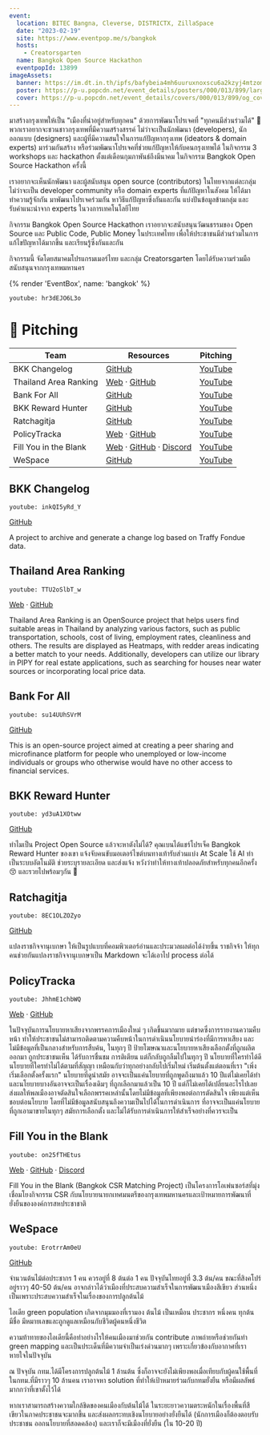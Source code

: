 ```yaml
---
event:
  location: BITEC Bangna, Cleverse, DISTRICTX, ZillaSpace
  date: "2023-02-19"
  site: https://www.eventpop.me/s/bangkok
  hosts:
    - Creatorsgarten
  name: Bangkok Open Source Hackathon
  eventpopId: 13899
imageAssets:
  banner: https://im.dt.in.th/ipfs/bafybeia4mh6uuruxnoxscu6a2kzyj4mtzomej2uffpeemovmjwohgqntmm/image.webp
  poster: https://p-u.popcdn.net/event_details/posters/000/013/899/large/adeaf5c2b87558df381cd16e6564460ff8951304.png?1676531249
  cover: https://p-u.popcdn.net/event_details/covers/000/013/899/og_cover/7f7817bd94004cca354ee30e0948e5c315af304e.png?1675776056
---
```


มาสร้างกรุงเทพให้เป็น "เมืองที่น่าอยู่สำหรับทุกคน" ด้วยการพัฒนาโปรเจคที่ "ทุกคนมีส่วนร่วมได้" 💖
พวกเราอยากจะชวนชาวกรุงเทพที่มีความสร้างสรรค์ ไม่ว่าจะเป็นนักพัฒนา (developers), นักออกแบบ (designers) และผู้ที่มีความสนใจในการแก้ปัญหากรุงเทพ (ideators & domain experts) มาร่วมกันสร้าง หรือร่วมพัฒนาโปรเจคที่ช่วยแก้ปัญหาให้กับคนกรุงเทพได้ ในกิจกรรม 3 workshops และ hackathon ตั้งแต่เดือนกุมภาพันธ์ถึงมีนาคม ในกิจกรรม Bangkok Open Source Hackathon ครั้งนี้

เราอยากจะเห็นนักพัฒนา และผู้สนับสนุน open source (contributors) ในไทยจากแต่ละกลุ่ม ไม่ว่าจะเป็น developer community หรือ domain experts ที่แก้ปัญหาในสังคม ให้ได้มาทำความรู้จักกัน มาพัฒนาโปรเจคร่วมกัน หาวิธีแก้ปัญหาซึ่งกันและกัน แบ่งปันข้อมูลข้ามกลุ่ม และรับคำแนะนำจาก experts ในวงการเทคโนโลยีไทย

กิจกรรม Bangkok Open Source Hackathon เราอยากจะสนับสนุนวัฒนธรรมของ Open Source และ Public Code, Public Money ในประเทศไทย เพื่อให้ประชาชนมีส่วนร่วมในการแก้ไขปัญหาได้มากขึ้น และเรียนรู้ซึ่งกันและกัน

กิจกรรมนี้ จัดโดยสมาคมโปรแกรมเมอร์ไทย และกลุ่ม Creatorsgarten โดยได้รับความร่วมมือสนับสนุนจากกรุงเทพมหานคร

{% render 'EventBox', name: 'bangkok' %}

`youtube: hr3dEJO6L3o`

# 🎤 Pitching

| Team                  | Resources                                                                                                                                                 | Pitching                                                                                               |
| --------------------- | --------------------------------------------------------------------------------------------------------------------------------------------------------- | ------------------------------------------------------------------------------------------------------ |
| BKK Changelog         | [GitHub](https://github.com/creatorsgarten/bkkchangelog)                                                                                                  | [YouTube](https://www.youtube.com/watch?v=inkQI5yRd_Y&list=PLTuz2sLvbRpzm0mrgASH1s0PkMRNE5Fbl&index=2) |
| Thailand Area Ranking | [Web](https://tar.tensormik.com/) · [GitHub](https://github.com/kang49/thailand_area_ranking)                                                             | [YouTube](https://www.youtube.com/watch?v=TTU2oSlbT_w&list=PLTuz2sLvbRpzm0mrgASH1s0PkMRNE5Fbl&index=3) |
| Bank For All          | [GitHub](https://github.com/bankforall/bank4all)                                                                                                          | [YouTube](https://www.youtube.com/watch?v=su14UUhSVrM&list=PLTuz2sLvbRpzm0mrgASH1s0PkMRNE5Fbl&index=4) |
| BKK Reward Hunter     | [GitHub](https://github.com/wasdee/bkk-reward-hunter)                                                                                                     | [YouTube](https://www.youtube.com/watch?v=yd3uA1XOtww&list=PLTuz2sLvbRpzm0mrgASH1s0PkMRNE5Fbl&index=5) |
| Ratchagitja           | [GitHub](https://github.com/narze/ratchagitja.md)                                                                                                         | [YouTube](https://www.youtube.com/watch?v=8EC1OLZOZyo&list=PLTuz2sLvbRpzm0mrgASH1s0PkMRNE5Fbl&index=6) |
| PolicyTracka          | [Web](https://policytracka.vercel.app) · [GitHub](https://github.com/policytracka/policytracka)                                                           | [YouTube](https://www.youtube.com/watch?v=JhhmE1chbWQ&list=PLTuz2sLvbRpzm0mrgASH1s0PkMRNE5Fbl&index=7) |
| Fill You in the Blank | [Web](https://fill-you-in-the-blank.vercel.app/) · [GitHub](https://github.com/nattaaek/fill-you-in-the-blank) · [Discord](https://discord.gg/EJkkPTSRYC) | [YouTube](https://www.youtube.com/watch?v=on25fTHEtus&list=PLTuz2sLvbRpzm0mrgASH1s0PkMRNE5Fbl&index=8) |
| WeSpace               | [GitHub](https://github.com/BKK-WeSpace/tree-population)                                                                                                  | [YouTube](https://www.youtube.com/watch?v=ErotrrAm0eU&list=PLTuz2sLvbRpzm0mrgASH1s0PkMRNE5Fbl&index=9) |

## BKK Changelog

`youtube: inkQI5yRd_Y`

[GitHub](https://github.com/creatorsgarten/bkkchangelog)

A project to archive and generate a change log based on Traffy Fondue data.

## Thailand Area Ranking

`youtube: TTU2oSlbT_w`

[Web](https://tar.tensormik.com/) · [GitHub](https://github.com/kang49/thailand_area_ranking)

Thailand Area Ranking is an OpenSource project that helps users find suitable areas in Thailand by analyzing various factors, such as public transportation, schools, cost of living, employment rates, cleanliness and others. The results are displayed as Heatmaps, with redder areas indicating a better match to your needs. Additionally, developers can utilize our library in PIPY for real estate applications, such as searching for houses near water sources or incorporating local price data.

## Bank For All

`youtube: su14UUhSVrM`

[GitHub](https://github.com/bankforall/bank4all)

This is an open-source project aimed at creating a peer sharing and microfinance platform for people who unemployed or low-income individuals or groups who otherwise would have no other access to financial services.

## BKK Reward Hunter

`youtube: yd3uA1XOtww`

[GitHub](https://github.com/wasdee/bkk-reward-hunter)

ทำไมเป็น Project Open Source แล้วจะหาตังไม่ได้?
คุณเบนได้แชร์โปรเจ็ค Bangkok Reward Hunter ของเขา
แจ้งจับคนขับมอเตอร์ไซต์บนทางเท้ารับส่วนแบ่ง At Scale
ใช้ AI ทำเป็นระบบอัตโนมัติ ช่วยระบุรายละเอียด และส่งแจ้ง
หวังว่าทำให้ทางเท้าปลอดภัยสำหรับทุกคนอีกครั้ง 😚 และรวยไปพร้อมๆกัน 🤑

## Ratchagitja

`youtube: 8EC1OLZOZyo`

[GitHub](https://github.com/narze/ratchagitja.md)

แปลงราชกิจจานุเบกษา ให้เป็นรูปแบบที่คอมพิวเตอร์อ่านและประมวลผลต่อได้ง่ายขึ้น ราชกิจจ้า ให้ทุกคนช่วยกันแปลงราชกิจจานุเบกษาเป็น Markdown จะได้เอาไป process ต่อได้

## PolicyTracka

`youtube: JhhmE1chbWQ`

[Web](https://policytracka.vercel.app) · [GitHub](https://github.com/policytracka/policytracka)

ในปัจจุบันการนโยบายหาเสียงจากพรรคการเมืองใหม่ ๆ เกิดขึ้นมากมาย แต่ขาดซึ่งการรายงานความคืบหน้า ทำให้ประชาชนไม่สามารถติดตามความคืบหน้าในการดำเนินนโยบายนำร่องที่มีการหาเสียง และไม่มีข้อมูลที่เป็นกลางสำหรับการสืบค้น, ในทุกๆ ปี ป้ายโฆษณาและนโยบายหาเสียงเลือกตั้งที่ถูกผลิตออกมา ถูกประชาชนเห็น ได้รับการชื่นชม การติเตียน แต่ก็กลับถูกลืมไปในทุกๆ ปี นโยบายที่ใครทำได้ดี นโยบายที่ใครทำไม่ได้ตามที่สัญญา เหมือนกับว่าทุกอย่างกลับไปเริ่มใหม่ เริ่มต้นตั้งแต่ตอนที่เรา "เพิ่งเริ่มเลือกตั้งครั้งแรก" นโยบายที่ดูนำสมัย อาจจะเป็นแค่นโยบายที่ถูกพูดถึงมาแล้ว 10 ปีแต่ไม่เคยได้ทำ และนโยบายบางอันอาจจะเป็นเรื่องเดิมๆ ที่ถูกเลือกมาแล้วเป็น 10 ปี แต่ก็ไม่เคยได้เปลี่ยนอะไรไปเลย ส่งผลให้พลเมืองอาจตัดสินใจเลือกพรรคเหล่านั้นโดยไม่มีข้อมูลที่เพียงพอต่อการตัดสินใจ เพียงแต่เห็นชอบต่อนโยบาย โดยที่ไม่มีข้อมูลสนับสนุนถึงความเป็นไปได้ในการดำเนินการ ที่อาจจะเป็นแค่นโยบายที่ถูกเอามาขายในทุกๆ สมัยการเลือกตั้ง และไม่ได้รับการดำเนินการให้สำเร็จอย่างที่ควรจะเป็น

## Fill You in the Blank

`youtube: on25fTHEtus`

[Web](https://fill-you-in-the-blank.vercel.app/) · [GitHub](https://github.com/nattaaek/fill-you-in-the-blank) · [Discord](https://discord.gg/EJkkPTSRYC)

Fill You in the Blank (Bangkok CSR Matching Project) เป็นโครงการโอเพ่นซอร์สที่มุ่งเชื่อมโยงกิจกรรม CSR กับนโยบายนายกเทศมนตรีของกรุงเทพมหานครและเป้าหมายการพัฒนาที่ยั่งยืนขององค์การสหประชาชาติ

## WeSpace

`youtube: ErotrrAm0eU`

[GitHub](https://github.com/BKK-WeSpace/tree-population)

จำนวนต้นไม้ต่อประชากร 1 คน ควรอยู่ที่ 8 ต้นต่อ 1 คน ปัจจุบันไทยอยู่ที่ 3.3 ต้น/คน ขณะที่สิงคโปร์อยู่ราวๆ 40-50 ต้น/คน อาจกล่าวได้ว่าเมืองที่ประสบความสำเร็จในการพัฒนาเมืองสีเขียว ส่วนหนึ่งเป็นเพราะประสบความสำเร็จในเรื่องของการปลูกต้นไม้

ไอเดีย green population เกิดจากมุมมองที่เรามอง ต้นไม้ เป็นเหมือน ประชากร หนึ่งคน ทุกต้นมีชื่อ มีหมายเลขและถูกดูแลเหมือนกับชีวิตผู้คนหนึ่งชีวิต

ความท้าทายของไอเดียนี้คือทำอย่างไรให้คนเมืองมาช่วยกัน contribute ภาพถ่ายหรือช่วยกันทำ green mapping และเป็นประเด็นที่มีความจำเป็นเร่งด่วนมากๆ เพราะเกี่ยวข้องกับอากาศที่เราหายใจในปัจจุบัน

ณ ปัจจุบัน กทม.ได้มีโครงการปลูกต้นไม้ 1 ล้านต้น ซึ่งก็อาจจะยังไม่เพียงพอเมื่อเทียบกับผู้คนใช้พื้นที่ในกทม.ที่มีราวๆ 10 ล้านคน เราอาจหา solution ที่ทำให้เป้าหมายร่วมกับกทมยั่งยืน หรือมีผลลัพธ์มากกว่าที่เขาตั้งไว้ได้

หากเราสามารถสร้างความใกล้ชิดของคนเมืองกับต้นไม้ได้ ในระยะยาวความตระหนักในเรื่องพื้นที่สีเขียวในภาคประชาชนจะมากขึ้น และส่งผลกระทบเชิงนโยบายอย่างยั่งยืนได้ (นักการเมืองก็ต้องตอบรับประชาชน ออกนโยบายที่สอดคล้อง) และเราก็จะมีเมืองที่ยั่งยืน (ใน 10-20 ปี)
